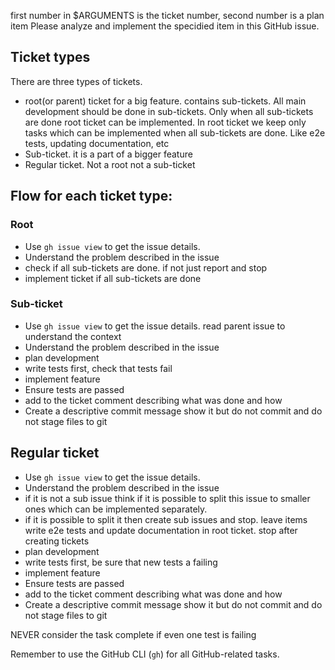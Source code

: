 first number in $ARGUMENTS is the ticket number, second number is a plan item
Please analyze and implement the specidied item in this GitHub issue.

## Ticket types

There are three types of tickets.
- root(or parent) ticket for a big feature. contains sub-tickets. All main development should be done in sub-tickets.
  Only when all sub-tickets are done root ticket can be implemented.
  In root ticket we keep only tasks which can be implemented when all sub-tickets are done. Like e2e tests, updating documentation, etc
- Sub-ticket. it is a part of a bigger feature
- Regular ticket. Not a root not a sub-ticket

## Flow for each ticket type: 

### Root
 - Use `gh issue view` to get the issue details. 
 - Understand the problem described in the issue
 - check if all sub-tickets are done. if not just report and stop
 - implement ticket if all sub-tickets are done

### Sub-ticket
 - Use `gh issue view` to get the issue details. read parent issue to understand the context
 - Understand the problem described in the issue
 - plan development
 - write tests first, check that tests fail
 - implement feature
 - Ensure tests are passed
 - add to the ticket comment describing what was done and how
 - Create a descriptive commit message show it but do not commit and do not stage files to git 

## Regular ticket
 - Use `gh issue view` to get the issue details.
 - Understand the problem described in the issue
 - if it is not a sub issue think if it is possible to split this issue to smaller ones which can be implemented separately.
 - if it is possible to split it then create sub issues and stop. leave items write e2e tests and update documentation in root ticket. stop after creating tickets  
 - plan development
 - write tests first, be sure that new tests a failing
 - implement feature
 - Ensure tests are passed
 - add to the ticket comment describing what was done and how
 - Create a descriptive commit message show it but do not commit and do not stage files to git


NEVER consider the task complete if even one test is failing

Remember to use the GitHub CLI (`gh`) for all GitHub-related tasks.
